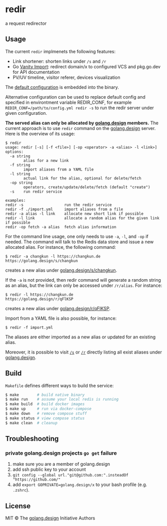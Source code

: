 # redir

a request redirector

## Usage

The current `redir` implmenets the following features:

- Link shortener: shorten links under `/s` and `/r`
- Go [Vanity Import](https://golang.org/cmd/go/#hdr-Remote_import_paths): redirect domain/x to configured VCS and pkg.go.dev for API documentation
- PV/UV timeline, visitor referer, devices visualization


The [default configuration](./config.yml) is embedded into the binary.

Alternative configuration can be used to replace default config and
specified in environtment variable REDIR_CONF, for example
`REDIR_CONF=/path/to/config.yml redir -s` to run the redir server under
given configuration.

**The served alias can only be allocated by [golang.design](https://golang.design/) members.**
The current approach is to use `redir` command on the [golang.design](https://golang.design/)
server. Here is the overview of its usage:

```
$ redir
usage: redir [-s] [-f <file>] [-op <operator> -a <alias> -l <link>]
options:
  -a string
        alias for a new link
  -f string
        import aliases from a YAML file
  -l string
        actual link for the alias, optional for delete/fetch
  -op string
        operators, create/update/delete/fetch (default "create")
  -s    run redir service

examples:
redir -s                  run the redir service
redir -f ./import.yml     import aliases from a file
redir -a alias -l link    allocate new short link if possible
redir -l link             allocate a random alias for the given link if possible
redir -op fetch -a alias  fetch alias information
```

For the command line usage, one only needs to use `-a`, `-l`, and `-op` if needed.
The command will talk to the Redis data store and issue a new allocated alias.
For instance, the following command:

```
$ redir -a changkun -l https://changkun.de
https://golang.design/s/changkun
```

creates a new alias under [golang.design/s/changkun](https://golang.design/s/changkun).

If the `-a` is not provided, then redir command will generate a random string as an alias, but the link can only be accessed under `/r/alias`. For instance:

```
$ redir -l https://changkun.de
https://golang.design/r/qFlKSP
```

creates a new alias under [golang.design/r/qFlKSP](https://golang.design/r/qFlKSP).

Import from a YAML file is also possible, for instance:

```
$ redir -f import.yml
```

The aliases are either imported as a new alias or updated for an existing alias.

Moreover, it is possible to visit [`/s`](https://golang.design/s) or [`/r`](https://golang.design/r) directly listing all exist aliases under [golang.design](https://golang.design/).

## Build

`Makefile` defines different ways to build the service:

```bash
$ make        # build native binary
$ make run    # assume your local redis is running
$ make build  # build docker images
$ make up     # run via docker-compose
$ make down   # remove compose stuff
$ make status # view compose status
$ make clean  # cleanup
```

## Troubleshooting

### private golang.design projects `go get` failure

1. make sure you are a member of golang.design
2. add ssh public key to your account
3. `git config --global url."git@github.com:".insteadOf "https://github.com/"`
4. add `export GOPRIVATE=golang.design/x` to your bash profile (e.g. `.zshrc`).

## License

MIT &copy; The [golang.design](https://golang.design) Initiative Authors
